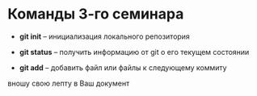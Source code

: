 # Команды 3-го семинара 

* **git init** – инициализация локального репозитория

* **git status** – получить информацию от git о его текущем состоянии

* **git add** – добавить файл или файлы к следующему коммиту

вношу свою лепту в Ваш документ